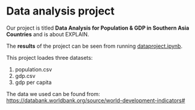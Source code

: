 # Data analysis project

Our project is titled **Data Analysis for Population & GDP in Southern Asia Countries** and is about EXPLAIN.

The **results** of the project can be seen from running [dataproject.ipynb](dataproject.ipynb).

This project loades three datasets: 

1. population.csv
1. gdp.csv
1. gdp per capita 

The data we used can be found from: https://databank.worldbank.org/source/world-development-indicators#
